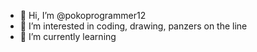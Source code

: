 - 👋 Hi, I’m @pokoprogrammer12
- 👀 I’m interested in coding, drawing, panzers on the line
- 🌱 I’m currently learning 

<!---
pokoprogrammer12/pokoprogrammer12 is a ✨ special ✨ repository because its `README.md` (this file) appears on your GitHub profile.
You can click the Preview link to take a look at your changes.
--->
